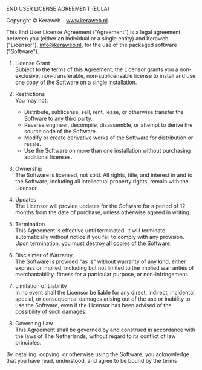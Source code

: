 END USER LICENSE AGREEMENT (EULA)

Copyright © Keraweb - www.keraweb.nl.

This End User License Agreement ("Agreement") is a legal agreement between you (either an individual or a single entity) and Keraweb ("Licensor"), info@keraweb.nl, for the use of the packaged software ("Software").

1. License Grant  
   Subject to the terms of this Agreement, the Licensor grants you a non-exclusive, non-transferable, non-sublicensable license to install and use one copy of the Software on a single installation.

2. Restrictions  
   You may not:  
   - Distribute, sublicense, sell, rent, lease, or otherwise transfer the Software to any third party.  
   - Reverse engineer, decompile, disassemble, or attempt to derive the source code of the Software.  
   - Modify or create derivative works of the Software for distribution or resale.  
   - Use the Software on more than one installation without purchasing additional licenses.

3. Ownership  
   The Software is licensed, not sold. All rights, title, and interest in and to the Software, including all intellectual property rights, remain with the Licensor.

4. Updates  
   The Licensor will provide updates for the Software for a period of 12 months from the date of purchase, unless otherwise agreed in writing.

5. Termination  
   This Agreement is effective until terminated. It will terminate automatically without notice if you fail to comply with any provision. Upon termination, you must destroy all copies of the Software.

6. Disclaimer of Warranty  
   The Software is provided "as is" without warranty of any kind, either express or implied, including but not limited to the implied warranties of merchantability, fitness for a particular purpose, or non-infringement.

7. Limitation of Liability  
   In no event shall the Licensor be liable for any direct, indirect, incidental, special, or consequential damages arising out of the use or inability to use the Software, even if the Licensor has been advised of the possibility of such damages.

8. Governing Law  
   This Agreement shall be governed by and construed in accordance with the laws of The Netherlands, without regard to its conflict of law principles.

By installing, copying, or otherwise using the Software, you acknowledge that you have read, understood, and agree to be bound by the terms
